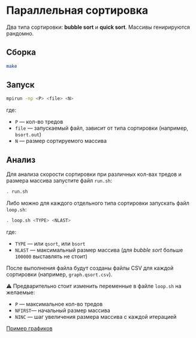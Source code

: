 # Параллельная сортировка

Два типа сортировки: **bubble sort** и **quick sort**. Массивы генирируются рандомно.

## Сборка
```sh
make
```

## Запуск
```sh
mpirun -np <P> <file> <N>
```
где:
* `P` — кол-во тредов
* `file` — запускаемый файл, зависит от типа сортировки (например, `bsort.out`)
* `N` — размер сортируемого массива
 
## Анализ

Для анализа скорости сортировки при различных кол-вах тредов и размера массива запустите файл `run.sh`:
```sh
. run.sh
```

Либо можно для каждого отдельного типа сортировки запускать файл `loop.sh`:
```sh
. loop.sh <TYPE> <NLAST>
```

где:
* `TYPE` — или `qsort`, или `bsort`
* `NLAST` — максимальный размер массива (для *bubble sort* больше `100000` выставлять не стоит)

После выполнения файла будут созданы файлы CSV для каждой сортировки (например, `graph.qsort.csv`).

:warning: Предварительно стоит изменить переменные в файле `loop.sh` на желаемые:
* `P` — максимальное кол-во тредов
* `NFIRST`— начальный размер массива
* `NINC` — шаг увеличения размера массива с каждой итерацией

[Пример графиков](https://docs.google.com/spreadsheets/d/13S82YP6E0S2_ZPUxkCdlJAyQiGcxJO7nkBxAfRZW8S0/edit?usp=sharing)
